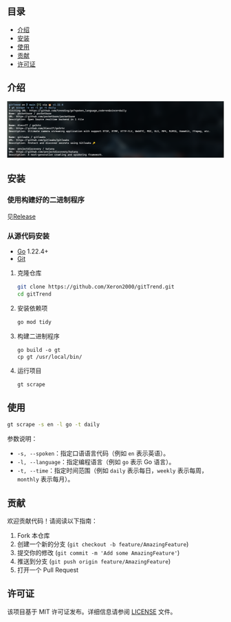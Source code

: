 ## 目录

- [介绍](#介绍)
- [安装](#安装)
- [使用](#使用)
- [贡献](#贡献)
- [许可证](#许可证)

## 介绍

![gt](https://raw.githubusercontent.com/Xeron2000/gitTrend/main/gt.png)

## 安装

### 使用构建好的二进制程序

见[Release](Release)

### 从源代码安装

- [Go](https://golang.org/dl/) 1.22.4+
- [Git](https://git-scm.com/downloads)

1. 克隆仓库

   ```bash
   git clone https://github.com/Xeron2000/gitTrend.git
   cd gitTrend
   ```

2. 安装依赖项

   ```bash
   go mod tidy
   ```

3. 构建二进制程序

   ```
   go build -o gt
   cp gt /usr/local/bin/
   ```

4. 运行项目

   ```bash
   gt scrape
   ```

## 使用

```bash
gt scrape -s en -l go -t daily
```

参数说明：

- `-s, --spoken`：指定口语语言代码（例如 `en` 表示英语）。
- `-l, --language`：指定编程语言（例如 `go` 表示 Go 语言）。
- `-t, --time`：指定时间范围（例如 `daily` 表示每日，`weekly` 表示每周，`monthly` 表示每月）。

## 贡献

欢迎贡献代码！请阅读以下指南：

1. Fork 本仓库
2. 创建一个新的分支 (`git checkout -b feature/AmazingFeature`)
3. 提交你的修改 (`git commit -m 'Add some AmazingFeature'`)
4. 推送到分支 (`git push origin feature/AmazingFeature`)
5. 打开一个 Pull Request

## 许可证

该项目基于 MIT 许可证发布。详细信息请参阅 [LICENSE](LICENSE) 文件。
